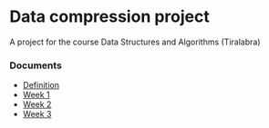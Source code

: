# Data compression project
A project for the course Data Structures and Algorithms (Tiralabra)

### Documents
- [Definition](documents/maarittelydokumentti.md)
- [Week 1](documents/viikkoraportti1.md)
- [Week 2](documents/viikkoraportti2.md)
- [Week 3](documents/viikkoraportti3.md)
